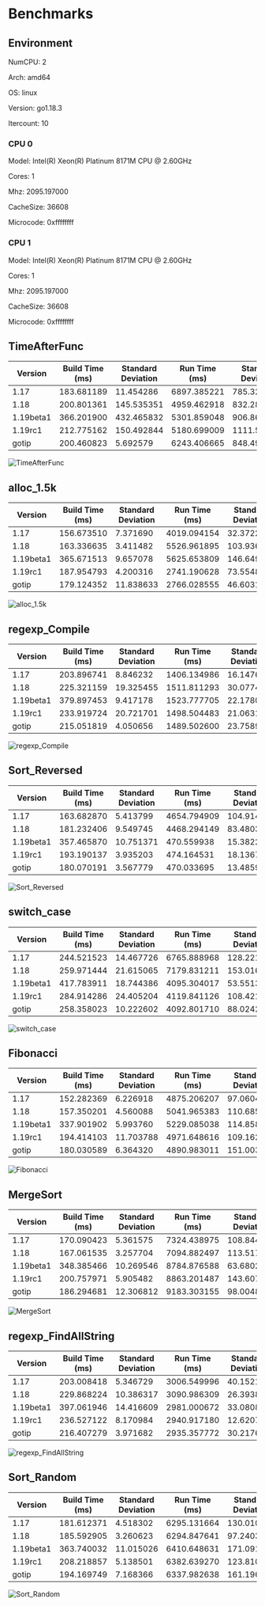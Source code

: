 # Benchmarks

## Environment

NumCPU: 2

Arch: amd64

OS: linux

Version: go1.18.3

Itercount: 10

### CPU 0

Model: Intel(R) Xeon(R) Platinum 8171M CPU @ 2.60GHz

Cores: 1

Mhz: 2095.197000

CacheSize: 36608

Microcode: 0xffffffff

### CPU 1

Model: Intel(R) Xeon(R) Platinum 8171M CPU @ 2.60GHz

Cores: 1

Mhz: 2095.197000

CacheSize: 36608

Microcode: 0xffffffff

## TimeAfterFunc

| Version | Build Time (ms) | Standard Deviation | Run Time (ms) | Standard Deviation |
| ------ | ------ | ------ | ------ | ------ |
| 1.17 | 183.681189 | 11.454286 | 6897.385221 | 785.320171 |
| 1.18 | 200.801361 | 145.535351 | 4959.462918 | 832.289391 |
| 1.19beta1 | 366.201900 | 432.465832 | 5301.859048 | 906.863241 |
| 1.19rc1 | 212.775162 | 150.492844 | 5180.699009 | 1111.549609 |
| gotip | 200.460823 | 5.692579 | 6243.406665 | 848.493482 |

![TimeAfterFunc](./TimeAfterFunc__b4a2fe2bf5.png)

## alloc_1.5k

| Version | Build Time (ms) | Standard Deviation | Run Time (ms) | Standard Deviation |
| ------ | ------ | ------ | ------ | ------ |
| 1.17 | 156.673510 | 7.371690 | 4019.094154 | 32.372275 |
| 1.18 | 163.336635 | 3.411482 | 5526.961895 | 103.936045 |
| 1.19beta1 | 365.671513 | 9.657078 | 5625.653809 | 146.649884 |
| 1.19rc1 | 187.954793 | 4.200316 | 2741.190628 | 73.554843 |
| gotip | 179.124352 | 11.838633 | 2766.028555 | 46.603137 |

![alloc_1.5k](./alloc_1.5k__78691b2f49.png)

## regexp_Compile

| Version | Build Time (ms) | Standard Deviation | Run Time (ms) | Standard Deviation |
| ------ | ------ | ------ | ------ | ------ |
| 1.17 | 203.896741 | 8.846232 | 1406.134986 | 16.147629 |
| 1.18 | 225.321159 | 19.325455 | 1511.811293 | 30.077487 |
| 1.19beta1 | 379.897453 | 9.417178 | 1523.777705 | 22.178058 |
| 1.19rc1 | 233.919724 | 20.721701 | 1498.504483 | 21.063192 |
| gotip | 215.051819 | 4.050656 | 1489.502600 | 23.758904 |

![regexp_Compile](./regexp_Compile__b52c0e0ed5.png)

## Sort_Reversed

| Version | Build Time (ms) | Standard Deviation | Run Time (ms) | Standard Deviation |
| ------ | ------ | ------ | ------ | ------ |
| 1.17 | 163.682870 | 5.413799 | 4654.794909 | 104.914807 |
| 1.18 | 181.232406 | 9.549745 | 4468.294149 | 83.480366 |
| 1.19beta1 | 357.465870 | 10.751371 | 470.559938 | 15.382200 |
| 1.19rc1 | 193.190137 | 3.935203 | 474.164531 | 18.136781 |
| gotip | 180.070191 | 3.567779 | 470.033695 | 13.485983 |

![Sort_Reversed](./Sort_Reversed__4f239a2e28.png)

## switch_case

| Version | Build Time (ms) | Standard Deviation | Run Time (ms) | Standard Deviation |
| ------ | ------ | ------ | ------ | ------ |
| 1.17 | 244.521523 | 14.467726 | 6765.888968 | 128.221436 |
| 1.18 | 259.971444 | 21.615065 | 7179.831211 | 153.016562 |
| 1.19beta1 | 417.783911 | 18.744386 | 4095.304017 | 53.551335 |
| 1.19rc1 | 284.914286 | 24.405204 | 4119.841126 | 108.421571 |
| gotip | 258.358023 | 10.222602 | 4092.801710 | 88.024297 |

![switch_case](./switch_case__725e73000e.png)

## Fibonacci

| Version | Build Time (ms) | Standard Deviation | Run Time (ms) | Standard Deviation |
| ------ | ------ | ------ | ------ | ------ |
| 1.17 | 152.282369 | 6.226918 | 4875.206207 | 97.060474 |
| 1.18 | 157.350201 | 4.560088 | 5041.965383 | 110.685908 |
| 1.19beta1 | 337.901902 | 5.993760 | 5229.085038 | 114.858395 |
| 1.19rc1 | 194.414103 | 11.703788 | 4971.648616 | 109.162865 |
| gotip | 180.030589 | 6.364320 | 4890.983011 | 151.003850 |

![Fibonacci](./Fibonacci__016be0f0bc.png)

## MergeSort

| Version | Build Time (ms) | Standard Deviation | Run Time (ms) | Standard Deviation |
| ------ | ------ | ------ | ------ | ------ |
| 1.17 | 170.090423 | 5.361575 | 7324.438975 | 108.844953 |
| 1.18 | 167.061535 | 3.257704 | 7094.882497 | 113.517685 |
| 1.19beta1 | 348.385466 | 10.269546 | 8784.876588 | 63.680288 |
| 1.19rc1 | 200.757971 | 5.905482 | 8863.201487 | 143.607900 |
| gotip | 186.294681 | 12.306812 | 9183.303155 | 98.004837 |

![MergeSort](./MergeSort__619024e898.png)

## regexp_FindAllString

| Version | Build Time (ms) | Standard Deviation | Run Time (ms) | Standard Deviation |
| ------ | ------ | ------ | ------ | ------ |
| 1.17 | 203.008418 | 5.346729 | 3006.549996 | 40.152162 |
| 1.18 | 229.868224 | 10.386317 | 3090.986309 | 26.393895 |
| 1.19beta1 | 397.061946 | 14.416609 | 2981.000672 | 33.080834 |
| 1.19rc1 | 236.527122 | 8.170984 | 2940.917180 | 12.620789 |
| gotip | 216.407279 | 3.971682 | 2935.357772 | 30.217648 |

![regexp_FindAllString](./regexp_FindAllString__efbe67306d.png)

## Sort_Random

| Version | Build Time (ms) | Standard Deviation | Run Time (ms) | Standard Deviation |
| ------ | ------ | ------ | ------ | ------ |
| 1.17 | 181.612371 | 4.518302 | 6295.131664 | 130.010768 |
| 1.18 | 185.592905 | 3.260623 | 6294.847641 | 97.240324 |
| 1.19beta1 | 363.740032 | 11.015026 | 6410.648631 | 171.091888 |
| 1.19rc1 | 208.218857 | 5.138501 | 6382.639270 | 123.810156 |
| gotip | 194.169749 | 7.168366 | 6337.982638 | 161.196189 |

![Sort_Random](./Sort_Random__7a0a58c9e3.png)

